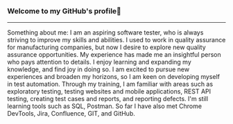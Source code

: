 ### Welcome to my GitHub's profile👋

<hr>

<p align="justify"> <span style="font-family: georgia">
  
Something about me: 
I am an aspiring software tester, who is always striving to improve my skills and abilities. I used to work in quality assurance for manufacturing companies, but now I
desire to explore new quality assurance opportunities. My experience has made me an insightful person who pays attention to details. I enjoy learning and expanding my knowledge, and find joy in doing so. I am excited to pursue new experiences and broaden my horizons, so I am keen on developing myself in test automation. Through my training, I am familiar with areas such as exploratory testing, testing websites and mobile applications, REST API testing, creating test cases and reports, and reporting defects. I'm still learning tools such as SQL, Postman. So far I have also met Chrome DevTools, Jira, Confluence, GIT, and GitHub. </span> </p>
<!--
**amiszkiel/amiszkiel** is a ✨ _special_ ✨ repository because its `README.md` (this file) appears on your GitHub profile.

Here are some ideas to get you started:

- 🔭 I’m currently working on ...
- 🌱 I’m currently learning ...
- 👯 I’m looking to collaborate on ...
- 🤔 I’m looking for help with ...
- 💬 Ask me about ...
- 📫 How to reach me: ...
- 😄 Pronouns: ...
- ⚡ Fun fact: ...
-->
